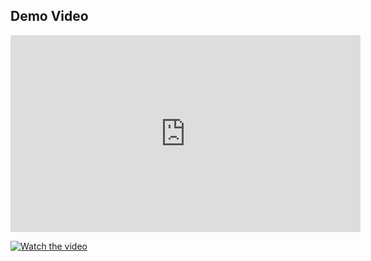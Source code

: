 ## Demo Video
<iframe width="560" height="315" src="https://www.youtube.com/embed/jwwn0IL5qcw?si=CUdMDKqFsLIm6yoZ" title="YouTube video player" frameborder="0" allow="accelerometer; autoplay; clipboard-write; encrypted-media; gyroscope; picture-in-picture; web-share" referrerpolicy="strict-origin-when-cross-origin" allowfullscreen></iframe>

[![Watch the video](https://img.youtube.com/vi/VIDEO_ID/maxresdefault.jpg)](https://youtu.be/VIDEO_ID)
